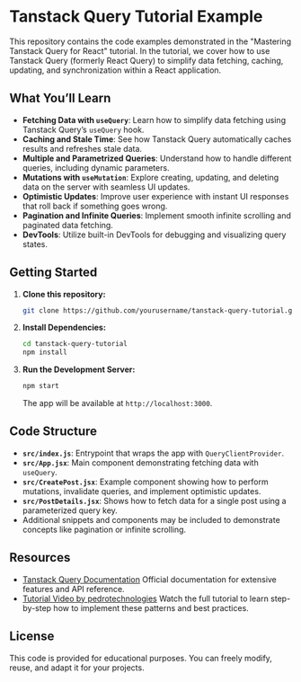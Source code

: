 # Tanstack Query Tutorial Example

This repository contains the code examples demonstrated in the "Mastering Tanstack Query for React" tutorial. In the tutorial, we cover how to use Tanstack Query (formerly React Query) to simplify data fetching, caching, updating, and synchronization within a React application.

## What You’ll Learn

- **Fetching Data with `useQuery`**: Learn how to simplify data fetching using Tanstack Query’s `useQuery` hook.
- **Caching and Stale Time**: See how Tanstack Query automatically caches results and refreshes stale data.
- **Multiple and Parametrized Queries**: Understand how to handle different queries, including dynamic parameters.
- **Mutations with `useMutation`**: Explore creating, updating, and deleting data on the server with seamless UI updates.
- **Optimistic Updates**: Improve user experience with instant UI responses that roll back if something goes wrong.
- **Pagination and Infinite Queries**: Implement smooth infinite scrolling and paginated data fetching.
- **DevTools**: Utilize built-in DevTools for debugging and visualizing query states.

## Getting Started

1. **Clone this repository:**
   ```bash
   git clone https://github.com/yourusername/tanstack-query-tutorial.git
   ```

2. **Install Dependencies:**
   ```bash
   cd tanstack-query-tutorial
   npm install
   ```
3. **Run the Development Server:**

   ```bash
   npm start
   ```

   The app will be available at `http://localhost:3000`.

## Code Structure

- **`src/index.js`**: Entrypoint that wraps the app with `QueryClientProvider`.
- **`src/App.jsx`**: Main component demonstrating fetching data with `useQuery`.
- **`src/CreatePost.jsx`**: Example component showing how to perform mutations, invalidate queries, and implement optimistic updates.
- **`src/PostDetails.jsx`**: Shows how to fetch data for a single post using a parameterized query key.
- Additional snippets and components may be included to demonstrate concepts like pagination or infinite scrolling.

## Resources

- [Tanstack Query Documentation](https://tanstack.com/query/latest)
  Official documentation for extensive features and API reference.
- [Tutorial Video by pedrotechnologies](https://www.youtube.com/@pedrotechnologies)
  Watch the full tutorial to learn step-by-step how to implement these patterns and best practices.

## License

This code is provided for educational purposes. You can freely modify, reuse, and adapt it for your projects.
